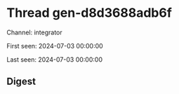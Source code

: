 # Thread gen-d8d3688adb6f
Channel: integrator

First seen: 2024-07-03 00:00:00

Last seen: 2024-07-03 00:00:00

## Digest


